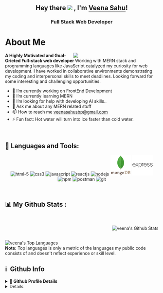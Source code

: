 <h2 align="center">
  Hey there <img src="https://media.giphy.com/media/hvRJCLFzcasrR4ia7z/giphy.gif" width="28"> , I'm <a href="">Veena Sahu</a>!
</h2>
<h3 align="center"> Full Stack Web Developer</h3>
<h1>About Me</h1>

<img align='right' src="https://media.giphy.com/media/M9gbBd9nbDrOTu1Mqx/giphy.gif" width="280">
<b>A Highly Motivated and Goal-Orieted Full-stack web developer</b> Working with MERN stack and programming languages like JavaScript catalyzed my curiosity for web development. I have worked in collaborative environments demonstrating my coding and interpersonal skills to meet deadlines. Looking forward for some interesting and challenging opportunities.
<br>


- 🔭 I’m currently working on FrontEnd Development
- 🌱 I’m currently learning MERN 
- 🤔 I’m looking for help with developing AI skills..
- 💬 Ask me about any MERN related stuff
- 📫 How to reach me veenasahusbp@gmail.com
- ⚡ Fun fact: Hot water will turn into ice faster than cold water.
 <br>
 
## 🚀 Languages and Tools:
<p align="center"> 
    <img src="https://img.icons8.com/color/80/000000/html-5.png" alt="html-5" /> 
    <img src="https://img.icons8.com/color/80/000000/css3.png" alt="css3" /> 
    <img src="https://img.icons8.com/color/80/000000/javascript.png" alt="javascript" />
    <img src="https://img.icons8.com/officel/80/000000/react.png" alt="reactjs"  width="68" height="68" /> 
    <img src="https://img.icons8.com/color/70/000000/nodejs.png" alt="nodejs" /> 
    <img src="https://raw.githubusercontent.com/devicons/devicon/master/icons/mongodb/mongodb-original-wordmark.svg" alt="mongodb" width="68" height="68" />
    <img src="https://raw.githubusercontent.com/devicons/devicon/master/icons/express/express-original-wordmark.svg" alt="express" width="68" height="68" />
    <img src="https://img.icons8.com/color/70/000000/npm.png"  alt="npm" />   
    <img src="https://www.vectorlogo.zone/logos/getpostman/getpostman-icon.svg" alt="postman" width="60" height="60" alt="postman" /> 
    <img src="https://img.icons8.com/color/70/000000/git.png" alt="git" />
    
</p>

<br/>

## 📊 My Github Stats :

<br/>
    <P align="right" href="https://github.com/veenasahu12/github-readme-stats"><img alt="veena's Github Stats" src="https://github-readme-stats.vercel.app/api?username=veenasahu12&show_icons=true&count_private=true&theme=chartreuse-dark&hide_border=true&bg_color=0D1117" /></P>
    </br>
  <a align="left" href="https://github.com/veenasahu12/github-readme-stats"><img alt="veena's Top Languages" src="https://github-readme-stats.vercel.app/api/top-langs/?username=veenasahu12&langs_count=8&count_private=true&layout=compact&theme=react&hide_border=true&bg_color=0D1117" /></a>
  <br/>
  <b>Note:</b> Top languages is only a metric of the languages my public code consists of and doesn't reflect experience or skill level.
  
 <br>
 
 <h2>ℹ️ &nbsp;Github Info</h2>
<details>	
  <summary><b>🔎 Github Profile Details</b></summary>
<p align="center"><img height="180em" src="https://github-profile-summary-cards.vercel.app/api/cards/profile-details?username=veenasahu12&theme=github_dark" alt="veenasahu12" align = "center"/></p>
</details>
<details>
<!--  <summary><b>🔥 Github Streaks</b></summary>
<p align="center"><img src="https://github-readme-streak-statskbiswal01s.herokuapp.com/?user=veenasahu12&theme=black-ice&hide_border=true&stroke=0000&background=0D1117&ring=e05397&fire=e05397&currStreakLabel=e05397" alt="veenasahu12" /></p>
</details> -->
<details>
<summary><b>📊 Github Contribution Graph</b></summary>
<p align="center"<a href="#"><img alt="veenasahu12 Activity Graph" src="https://activity-graph.herokuapp.com/graph?username=veenasahu12&bg_color=0D1117&color=e05397&line=e05397&point=FFFFFF&hide_border=true&" /></a></p>
</details>
<details>   
 <summary><b>🏆 Github Achievements</b></summary>
<p align="center"> <a href="https://github.com/veenasahu12"><img src="https://github-profile-trophy.vercel.app/?username=veenasahu12&margin-w=5&theme=radical" alt="veena's" /></a> </p>
 </details>


 <hr>
